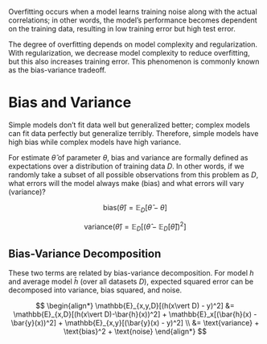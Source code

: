 Overfitting occurs when a model learns training noise along with the actual correlations; in other words, the model’s performance becomes dependent on the training data, resulting in low training error but high test error.

The degree of overfitting depends on model complexity and regularization. With regularization, we decrease model complexity to reduce overfitting, but this also increases training error. This phenomenon is commonly known as the bias-variance tradeoff.

# Bias and Variance
Simple models don’t fit data well but generalized better; complex models can fit data perfectly but generalize terribly. Therefore, simple models have high bias while complex models have high variance.

For estimate $\hat{\theta}$ of parameter $\theta$, bias and variance are formally defined as expectations over a distribution of training data $D$. In other words, if we randomly take a subset of all possible observations from this problem as $D$, what errors will the model always make (bias) and what errors will vary (variance)?

$$
 \text{bias}(\hat{\theta}) = \mathbb{E}_D[\hat{\theta} - \theta] 
$$


$$
 \text{variance}(\hat{\theta}) = \mathbb{E}_D[(\hat{\theta} - \mathbb{E}_D[\hat{\theta}])^2] 
$$


## Bias-Variance Decomposition
These two terms are related by bias-variance decomposition. For model $h$ and average model $\bar{h}$ (over all datasets $D$), expected squared error can be decomposed into variance, bias squared, and noise.

$$
 \begin{align*} \mathbb{E}_{x,y,D}[(h(x\vert D) - y)^2] &= \mathbb{E}_{x,D}[(h(x\vert D)-\bar{h}(x))^2] + \mathbb{E}_x[(\bar{h}(x) - \bar{y}(x))^2] + \mathbb{E}_{x,y}[(\bar{y}(x) - y)^2] \\ &=  \text{variance} + \text{bias}^2 + \text{noise} \end{align*}
$$
